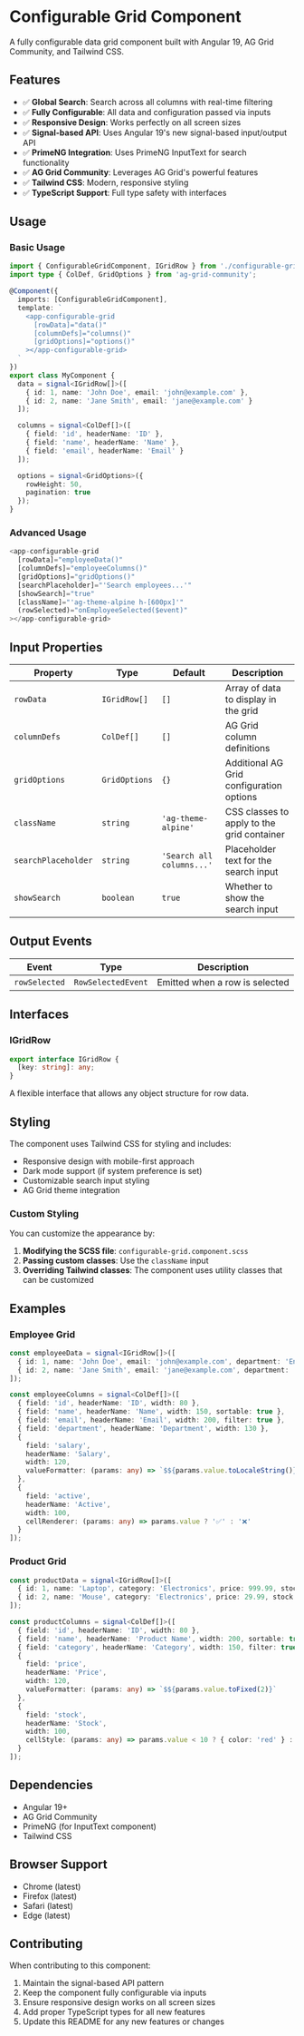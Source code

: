 # Configurable Grid Component

A fully configurable data grid component built with Angular 19, AG Grid Community, and Tailwind CSS.

## Features

- ✅ **Global Search**: Search across all columns with real-time filtering
- ✅ **Fully Configurable**: All data and configuration passed via inputs
- ✅ **Responsive Design**: Works perfectly on all screen sizes
- ✅ **Signal-based API**: Uses Angular 19's new signal-based input/output API
- ✅ **PrimeNG Integration**: Uses PrimeNG InputText for search functionality
- ✅ **AG Grid Community**: Leverages AG Grid's powerful features
- ✅ **Tailwind CSS**: Modern, responsive styling
- ✅ **TypeScript Support**: Full type safety with interfaces

## Usage

### Basic Usage

```typescript
import { ConfigurableGridComponent, IGridRow } from './configurable-grid.component';
import type { ColDef, GridOptions } from 'ag-grid-community';

@Component({
  imports: [ConfigurableGridComponent],
  template: `
    <app-configurable-grid
      [rowData]="data()"
      [columnDefs]="columns()"
      [gridOptions]="options()"
    ></app-configurable-grid>
  `
})
export class MyComponent {
  data = signal<IGridRow[]>([
    { id: 1, name: 'John Doe', email: 'john@example.com' },
    { id: 2, name: 'Jane Smith', email: 'jane@example.com' }
  ]);

  columns = signal<ColDef[]>([
    { field: 'id', headerName: 'ID' },
    { field: 'name', headerName: 'Name' },
    { field: 'email', headerName: 'Email' }
  ]);

  options = signal<GridOptions>({
    rowHeight: 50,
    pagination: true
  });
}
```

### Advanced Usage

```typescript
<app-configurable-grid
  [rowData]="employeeData()"
  [columnDefs]="employeeColumns()"
  [gridOptions]="gridOptions()"
  [searchPlaceholder]="'Search employees...'"
  [showSearch]="true"
  [className]="'ag-theme-alpine h-[600px]'"
  (rowSelected)="onEmployeeSelected($event)"
></app-configurable-grid>
```

## Input Properties

| Property | Type | Default | Description |
|----------|------|---------|-------------|
| `rowData` | `IGridRow[]` | `[]` | Array of data to display in the grid |
| `columnDefs` | `ColDef[]` | `[]` | AG Grid column definitions |
| `gridOptions` | `GridOptions` | `{}` | Additional AG Grid configuration options |
| `className` | `string` | `'ag-theme-alpine'` | CSS classes to apply to the grid container |
| `searchPlaceholder` | `string` | `'Search all columns...'` | Placeholder text for the search input |
| `showSearch` | `boolean` | `true` | Whether to show the search input |

## Output Events

| Event | Type | Description |
|-------|------|-------------|
| `rowSelected` | `RowSelectedEvent` | Emitted when a row is selected |

## Interfaces

### IGridRow

```typescript
export interface IGridRow {
  [key: string]: any;
}
```

A flexible interface that allows any object structure for row data.

## Styling

The component uses Tailwind CSS for styling and includes:

- Responsive design with mobile-first approach
- Dark mode support (if system preference is set)
- Customizable search input styling
- AG Grid theme integration

### Custom Styling

You can customize the appearance by:

1. **Modifying the SCSS file**: `configurable-grid.component.scss`
2. **Passing custom classes**: Use the `className` input
3. **Overriding Tailwind classes**: The component uses utility classes that can be customized

## Examples

### Employee Grid

```typescript
const employeeData = signal<IGridRow[]>([
  { id: 1, name: 'John Doe', email: 'john@example.com', department: 'Engineering', salary: 75000, active: true },
  { id: 2, name: 'Jane Smith', email: 'jane@example.com', department: 'Marketing', salary: 65000, active: true }
]);

const employeeColumns = signal<ColDef[]>([
  { field: 'id', headerName: 'ID', width: 80 },
  { field: 'name', headerName: 'Name', width: 150, sortable: true },
  { field: 'email', headerName: 'Email', width: 200, filter: true },
  { field: 'department', headerName: 'Department', width: 130 },
  { 
    field: 'salary', 
    headerName: 'Salary', 
    width: 120,
    valueFormatter: (params: any) => `$${params.value.toLocaleString()}`
  },
  { 
    field: 'active', 
    headerName: 'Active', 
    width: 100,
    cellRenderer: (params: any) => params.value ? '✅' : '❌'
  }
]);
```

### Product Grid

```typescript
const productData = signal<IGridRow[]>([
  { id: 1, name: 'Laptop', category: 'Electronics', price: 999.99, stock: 50 },
  { id: 2, name: 'Mouse', category: 'Electronics', price: 29.99, stock: 100 }
]);

const productColumns = signal<ColDef[]>([
  { field: 'id', headerName: 'ID', width: 80 },
  { field: 'name', headerName: 'Product Name', width: 200, sortable: true },
  { field: 'category', headerName: 'Category', width: 150, filter: true },
  { 
    field: 'price', 
    headerName: 'Price', 
    width: 120,
    valueFormatter: (params: any) => `$${params.value.toFixed(2)}`
  },
  { 
    field: 'stock', 
    headerName: 'Stock', 
    width: 100,
    cellStyle: (params: any) => params.value < 10 ? { color: 'red' } : {}
  }
]);
```

## Dependencies

- Angular 19+
- AG Grid Community
- PrimeNG (for InputText component)
- Tailwind CSS

## Browser Support

- Chrome (latest)
- Firefox (latest)
- Safari (latest)
- Edge (latest)

## Contributing

When contributing to this component:

1. Maintain the signal-based API pattern
2. Keep the component fully configurable via inputs
3. Ensure responsive design works on all screen sizes
4. Add proper TypeScript types for all new features
5. Update this README for any new features or changes 